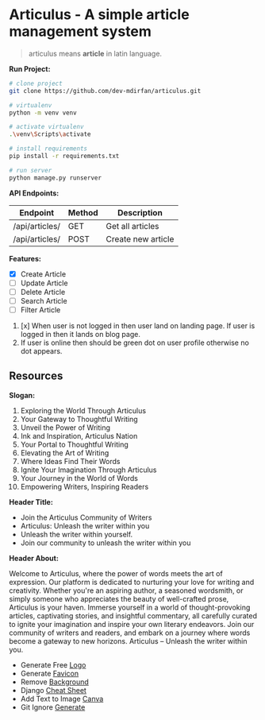 # Articulus - A simple article management system

> articulus means **article** in latin language.

**Run Project:**

```bash
# clone project
git clone https://github.com/dev-mdirfan/articulus.git

# virtualenv
python -m venv venv

# activate virtualenv
.\venv\Scripts\activate

# install requirements
pip install -r requirements.txt

# run server
python manage.py runserver
```


**API Endpoints:**


| Endpoint | Method | Description |
| --- | --- | --- |
| /api/articles/ | GET | Get all articles |
| /api/articles/ | POST | Create new article |


**Features:**

- [x] Create Article
- [ ] Update Article
- [ ] Delete Article
- [ ] Search Article
- [ ] Filter Article

1. [x] When user is not logged in then user land on landing page. If user is logged in then it lands on blog page.
2. If user is online then should be green dot on user profile otherwise no dot appears.

## Resources

**Slogan:**

1. Exploring the World Through Articulus
2. Your Gateway to Thoughtful Writing
3. Unveil the Power of Writing
4. Ink and Inspiration, Articulus Nation
5. Your Portal to Thoughtful Writing
6. Elevating the Art of Writing
7. Where Ideas Find Their Words
8. Ignite Your Imagination Through Articulus
9. Your Journey in the World of Words
10. Empowering Writers, Inspiring Readers

**Header Title:**

- Join the Articulus Community of Writers
- Articulus: Unleash the writer within you
- Unleash the writer within yourself.
- Join our community to unleash the writer within you

**Header About:**

Welcome to Articulus, where the power of words meets the art of expression. Our platform is dedicated to nurturing your love for writing and creativity. Whether you're an aspiring author, a seasoned wordsmith, or simply someone who appreciates the beauty of well-crafted prose, Articulus is your haven. Immerse yourself in a world of thought-provoking articles, captivating stories, and insightful commentary, all carefully curated to ignite your imagination and inspire your own literary endeavors. Join our community of writers and readers, and embark on a journey where words become a gateway to new horizons. Articulus – Unleash the writer within you.

- Generate Free [Logo](https://app.logo.com/)
- Generate [Favicon](https://realfavicongenerator.net/)
- Remove [Background](https://removal.ai/upload/)
- Django [Cheat Sheet](https://gist.github.com/dev-mdirfan/b5fba9cb7b4b6fb3d383c50f7e1e79cb)
- Add Text to Image [Canva](https://www.canva.com/features/add-text-to-photo/)
- Git Ignore [Generate](https://www.toptal.com/developers/gitignore)

